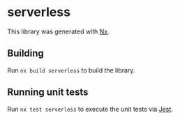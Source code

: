 # serverless

This library was generated with [Nx](https://nx.dev).

## Building

Run `nx build serverless` to build the library.

## Running unit tests

Run `nx test serverless` to execute the unit tests via [Jest](https://jestjs.io).
